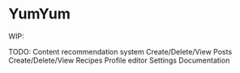 # YumYum

WIP:

TODO:
Content recommendation system
Create/Delete/View Posts
Create/Delete/View Recipes
Profile editor
Settings
Documentation

